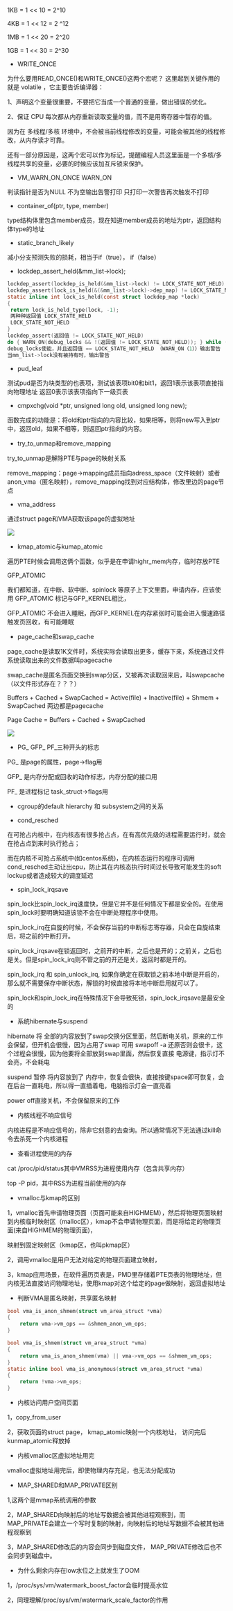 1KB = 1 << 10 = 2^10

4KB = 1 << 12 = 2 ^12

1MB = 1 << 20 = 2^20

1GB = 1 << 30 = 2^30

- WRITE_ONCE

为什么要用READ_ONCE()和WRITE_ONCE()这两个宏呢？ 这里起到关键作用的就是 volatile ，它主要告诉编译器：

1、声明这个变量很重要，不要把它当成一个普通的变量，做出错误的优化。

2、保证 CPU 每次都从内存重新读取变量的值，而不是用寄存器中暂存的值。

因为在 多线程/多核 环境中，不会被当前线程修改的变量，可能会被其他的线程修改，从内存读才可靠。

还有一部分原因是，这两个宏可以作为标记，提醒编程人员这里面是一个多核/多线程共享的变量，必要的时候应该加互斥锁来保护。

- VM_WARN_ON_ONCE     WARN_ON

判读指针是否为NULL   不为空输出告警打印  只打印一次警告再次触发不打印

- container_of(ptr, type, member)  

type结构体里包含member成员，现在知道member成员的地址为ptr，返回结构体type的地址

- static_branch_likely

减小分支预测失败的损耗，相当于if（true），  if（false）

- lockdep_assert_held(&mm_list->lock);

```c
lockdep_assert(lockdep_is_held(&mm_list->lock) != LOCK_STATE_NOT_HELD)
lockdep_assert(lock_is_held(&(&mm_list->lock)->dep_map) != LOCK_STATE_NOT_HELD)
static inline int lock_is_held(const struct lockdep_map *lock)
{
 return lock_is_held_type(lock, -1);
 两种种返回值 LOCK_STATE_HELD
 LOCK_STATE_NOT_HELD
}
lockdep_assert(返回值 != LOCK_STATE_NOT_HELD)
do { WARN_ON(debug_locks && !(返回值 != LOCK_STATE_NOT_HELD)); } while (0)
debug_locks使能，并且返回值 == LOCK_STATE_NOT_HELD （WARN_ON（1））输出警告
当mm_list->lock没有被持有时，输出警告
```

- pud_leaf  

测试pud是否为块类型的也表项，测试该表项bit0和bit1，返回1表示该表项直接指向物理地址  返回0表示该表项指向下一级页表

- cmpxchg(void *ptr, unsigned long old, unsigned long new);

函数完成的功能是：将old和ptr指向的内容比较，如果相等，则将new写入到ptr中，返回old，如果不相等，则返回ptr指向的内容。

- try_to_unmap和remove_mapping

try_to_unmap是解除PTE与page的映射关系

remove_mapping：page->mapping成员指向adress_space（文件映射）或者anon_vma（匿名映射），remove_mapping找到对应结构体，修改里边的page节点

- vma_address

通过struct page和VMA获取该page的虚拟地址

![](./image/1.PNG)

- kmap_atomic与kumap_atomic

遍历PTE时候会调用这俩个函数，似乎是在申请highr_mem内存，临时存放PTE

GFP_ATOMIC

我们都知道，在中断、软中断、spinlock 等原子上下文里面，申请内存，应该使用 GFP_ATOMIC 标记与GFP_KERNEL相比，

GFP_ATOMIC 不会进入睡眠，而GFP_KERNEL在内存紧张时可能会进入慢速路径触发页回收，有可能睡眠

- page_cache和swap_cache

page_cache是读取1K文件时，系统实际会读取出更多，缓存下来，系统通过文件系统读取出来的文件数据叫pagecache

swap_cache是匿名页面交换到swap分区，又被再次读取回来后，叫swapcache（以文件形式存在？？？）

Buffers + Cached + SwapCached = Active(file) + Inactive(file) + Shmem + SwapCached 两边都是pagecache

Page Cache = Buffers + Cached + SwapCached

![](./image/2.PNG)

- PG_ GFP_ PF_三种开头的标志

PG_ 是page的属性，page->flag用

GFP_ 是内存分配或回收的动作标志，内存分配的接口用

PF_ 是进程标记 task_struct->flags用

- cgroup的default hierarchy 和 subsystem之间的关系

- cond_resched

在可抢占内核中，在内核态有很多抢占点，在有高优先级的进程需要运行时，就会在抢占点到来时执行抢占；

而在内核不可抢占系统中(如centos系统)，在内核态运行的程序可调用cond_resched主动让出cpu，防止其在内核态执行时间过长导致可能发生的soft lockup或者造成较大的调度延迟

- spin_lock_irqsave

spin_lock比spin_lock_irq速度快，但是它并不是任何情况下都是安全的。在使用spin_lock时要明确知道该锁不会在中断处理程序中使用。

spin_lock_irq在自旋的时候，不会保存当前的中断标志寄存器，只会在自旋结束后，将之前的中断打开。

spin_lock_irqsave在锁返回时，之前开的中断，之后也是开的；之前关，之后也是关。但是spin_lock_irq则不管之前的开还是关，返回时都是开的。

spin_lock_irq 和 spin_unlock_irq, 如果你确定在获取锁之前本地中断是开启的，那么就不需要保存中断状态，解锁的时候直接将本地中断启用就可以了。

spin_lock和spin_lock_irq在特殊情况下会导致死锁，spin_lock_irqsave是最安全的

- 系统hibernate与suspend

hibernate 将 全部的内容放到了swap交换分区里面，然后断电关机，原来的工作会保留，但开机会很慢，因为占用了swap 可用 swapoff -a 还原否则会很卡，这个过程会很慢，因为他要将全部放到swap里面，然后恢复直接 电源键，指示灯不会亮，不会耗电

suspend 暂停 将内容放到了 内存中，恢复会很快，直接按键space即可恢复，会在后台一直耗电，所以得一直插着电，电脑指示灯会一直亮着

power off直接关机，不会保留原来的工作

- 内核线程不响应信号

内核进程是不响应信号的，除非它刻意的去查询。所以通常情况下无法通过kill命令去杀死一个内核进程

- 查看进程使用的内存

cat /proc/pid/status其中VMRSS为进程使用内存（包含共享内存）

top -P pid，其中RSS为进程当前使用的内存

- vmalloc与kmap的区别

1，vmalloc首先申请物理页面（页面可能来自HIGHMEM），然后将物理页面映射到内核临时映射区（malloc区），kmap不会申请物理页面，而是将给定的物理页面(来自HIGHMEM的物理页面)，

映射到固定映射区（kmap区，也叫pkmap区）

2，调用vmalloc是用户无法对给定的物理页面建立映射，

3，kmap应用场景，在软件遍历页表是，PMD里存储着PTE页表的物理地址，但内核无法直接访问物理地址，使用kmap对这个给定的page做映射，返回虚拟地址

- 判断VMA是匿名映射，共享匿名映射

```c
bool vma_is_anon_shmem(struct vm_area_struct *vma)
{
    return vma->vm_ops == &shmem_anon_vm_ops;
}

bool vma_is_shmem(struct vm_area_struct *vma)
{
    return vma_is_anon_shmem(vma) || vma->vm_ops == &shmem_vm_ops;
}
static inline bool vma_is_anonymous(struct vm_area_struct *vma)
{
    return !vma->vm_ops;
}
```

- 内核访问用户空间页面

1，copy_from_user

2，获取页面的struct page， kmap_atomic映射一个内核地址， 访问完后kunmap_atomic释放掉

- 内核vmalloc区虚拟地址用完

vmalloc虚拟地址用完后，即使物理内存充足，也无法分配成功

- MAP_SHARED和MAP_PRIVATE区别

1,这两个是mmap系统调用的参数

2，MAP_SHARED向映射后的地址写数据会被其他进程观察到，而MAP_PRIVATE会建立一个写时复制的映射，向映射后的地址写数据不会被其他进程观察到

3，MAP_SHARED修改后的内容会同步到磁盘文件， MAP_PRIVATE修改后也不会同步到磁盘中。

- 为什么剩余内存在low水位之上就发生了OOM

1，/proc/sys/vm/watermark_boost_factor会临时提高水位

2，同理理解/proc/sys/vm/watermark_scale_factor的作用
